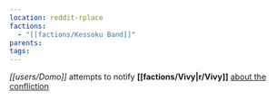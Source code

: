 ```yaml
---
location: reddit-rplace
factions:
  - "[[factions/Kessoku Band]]"
parents: 
tags: 
---
```

*[[users/Domo]]* attempts to notify **[[factions/Vivy|r/Vivy]]** [about the confliction](https://discord.com/channels/1093664259273130084/1131230952119615600/1131579261556359218)
